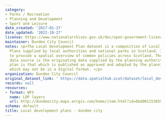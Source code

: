 ```yaml
---
category:
- Parks / Recreation
- Planning and Development
- Sport and Leisure
date_created: '2017-01-27'
date_updated: '2022-10-27'
license: https://www.nationalarchives.gov.uk/doc/open-government-licence/version/3/
maintainer: Dundee City Council
notes: <p>The Local Development Plan dataset is a composition of Local Development
  Plans supplied by local authorities and national parks in Scotland. It is intended
  to provide a spatial overview of common policies across Scotland. The authoritative
  data source is the originating data supplied by the planning authority and the authoritative
  plan is that which is published as approved and adopted by the planning authority,
  which may not be in a digital format. </p>
organization: Dundee City Council
original_dataset_link: ' https://data.spatialhub.scot/dataset/local_development_plans-dc'
records: null
resources:
- format: WFS
  name: LDP layers
  url: http://dundeecity.maps.arcgis.com/home/item.html?id=6bd0011538594e8e9f422d24b22d7f8c
schema: default
title: Local development plans - dundee city
---
```

